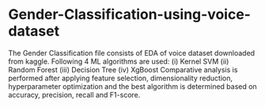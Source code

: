 # Gender-Classification-using-voice-dataset
The Gender Classification file consists of EDA of voice dataset downloaded from kaggle. 
Following 4 ML algorithms are used:
  (i) Kernel SVM
 (ii) Random Forest
(iii) Decision Tree
 (iv) XgBoost
Comparative analysis is performed after applying feature selection, dimensionality reduction, hyperparameter optimization and the best algorithm is determined based on accuracy, precision, recall and F1-score.
